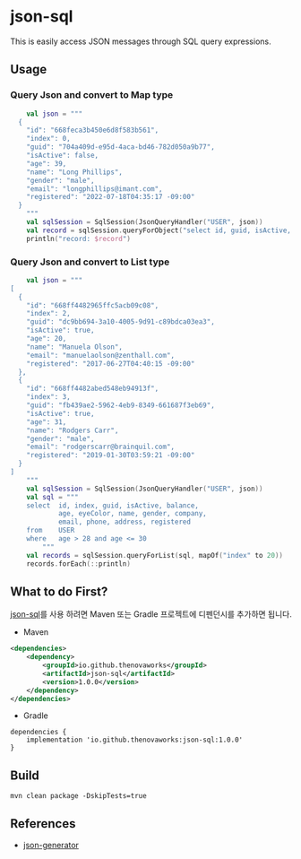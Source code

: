 # json-sql

This is easily access JSON messages through SQL query expressions.

## Usage

### Query Json and convert to Map type

```kotlin
    val json = """
  {
    "id": "668feca3b450e6d8f583b561",
    "index": 0,
    "guid": "704a409d-e95d-4aca-bd46-782d050a9b77",
    "isActive": false,
    "age": 39,
    "name": "Long Phillips",
    "gender": "male",
    "email": "longphillips@imant.com",
    "registered": "2022-07-18T04:35:17 -09:00"
  }    
    """
    val sqlSession = SqlSession(JsonQueryHandler("USER", json))
    val record = sqlSession.queryForObject("select id, guid, isActive, name, email from USER")
    println("record: $record")
```

### Query Json and convert to List type


```kotlin
    val json = """
[
  {
    "id": "668ff4482965ffc5acb09c08",
    "index": 2,
    "guid": "dc9bb694-3a10-4005-9d91-c89bdca03ea3",
    "isActive": true,
    "age": 20,
    "name": "Manuela Olson",
    "email": "manuelaolson@zenthall.com",
    "registered": "2017-06-27T04:40:15 -09:00"
  },
  {
    "id": "668ff4482abed548eb94913f",
    "index": 3,
    "guid": "fb439ae2-5962-4eb9-8349-661687f3eb69",
    "isActive": true,
    "age": 31,
    "name": "Rodgers Carr",
    "gender": "male",
    "email": "rodgerscarr@brainquil.com",
    "registered": "2019-01-30T03:59:21 -09:00"
  }
]    
    """
    val sqlSession = SqlSession(JsonQueryHandler("USER", json))
    val sql = """
    select  id, index, guid, isActive, balance, 
            age, eyeColor, name, gender, company, 
            email, phone, address, registered
    from    USER 
    where   age > 28 and age <= 30 
        """
    val records = sqlSession.queryForList(sql, mapOf("index" to 20))
    records.forEach(::println)
```

## What to do First?
[json-sql](https://github.com/thenovaworks/json-sql.git)를 사용 하려면 Maven 또는 Gradle 프로젝트에 디펜던시를 추가하면 됩니다.


- Maven
```xml
<dependencies>
    <dependency>
        <groupId>io.github.thenovaworks</groupId>
        <artifactId>json-sql</artifactId>
        <version>1.0.0</version>
    </dependency>
</dependencies>
```


- Gradle

```
dependencies {
    implementation 'io.github.thenovaworks:json-sql:1.0.0'
}
```


## Build

```
mvn clean package -DskipTests=true

```

## References

- [json-generator](https://json-generator.com/#)